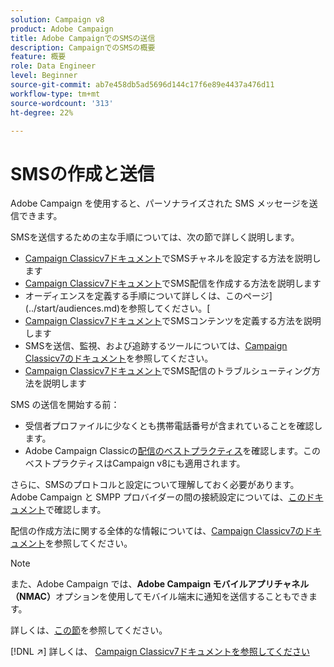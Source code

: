```yaml
---
solution: Campaign v8
product: Adobe Campaign
title: Adobe CampaignでのSMSの送信
description: CampaignでのSMSの概要
feature: 概要
role: Data Engineer
level: Beginner
source-git-commit: ab7e458db5ad5696d144c17f6e89e4437a476d11
workflow-type: tm+mt
source-wordcount: '313'
ht-degree: 22%

---
```


# SMSの作成と送信

Adobe Campaign を使用すると、パーソナライズされた SMS メッセージを送信できます。

SMSを送信するための主な手順については、次の節で詳しく説明します。

* [Campaign Classicv7ドキュメント](https://experienceleague.adobe.com/docs/campaign-classic/using/sending-messages/sending-messages-on-mobiles/sms-set-up.html?lang=en#sending-messages)でSMSチャネルを設定する方法を説明します
* [Campaign Classicv7ドキュメント](https://experienceleague.adobe.com/docs/campaign-classic/using/sending-messages/sending-messages-on-mobiles/sms-create.html?lang=en#sending-messages)でSMS配信を作成する方法を説明します
* オーディエンスを定義する手順について詳しくは、このページ](../start/audiences.md)を参照してください。[
* [Campaign Classicv7ドキュメント](https://experienceleague.adobe.com/docs/campaign-classic/using/sending-messages/sending-messages-on-mobiles/sms-create.html?lang=en#defining-the-sms-content)でSMSコンテンツを定義する方法を説明します
* SMSを送信、監視、および追跡するツールについては、[Campaign Classicv7のドキュメント](https://experienceleague.adobe.com/docs/campaign-classic/using/sending-messages/sending-messages-on-mobiles/sms-send.html?lang=en#sending-messages)を参照してください。
* [Campaign Classicv7ドキュメント](https://experienceleague.adobe.com/docs/campaign-classic/using/sending-messages/sending-messages-on-mobiles/troubleshooting-sms.html?lang=en#sending-messages)でSMS配信のトラブルシューティング方法を説明します

SMS の送信を開始する前：

* 受信者プロファイルに少なくとも携帯電話番号が含まれていることを確認します。
* Adobe Campaign Classicの[配信のベストプラクティス](https://experienceleague.adobe.com/docs/campaign-classic/using/sending-messages/key-steps-when-creating-a-delivery/delivery-bestpractices/delivery-best-practices.html?lang=en#sending-messages)を確認します。このベストプラクティスはCampaign v8にも適用されます。

さらに、SMSのプロトコルと設定について理解しておく必要があります。 Adobe Campaign と SMPP プロバイダーの間の接続設定については、[このドキュメント](https://experienceleague.adobe.com/docs/campaign-classic/using/sending-messages/sending-messages-on-mobiles/sms-protocol.html?lang=en#sending-messages)で確認します。

配信の作成方法に関する全体的な情報については、[Campaign Classicv7のドキュメント](https://experienceleague.adobe.com/docs/campaign-classic/using/sending-messages/key-steps-when-creating-a-delivery/steps-about-delivery-creation-steps.html?lang=en#sending-messages)を参照してください。

>[!NOTE]
>
>また、Adobe Campaign では、**Adobe Campaign モバイルアプリチャネル（NMAC）**&#x200B;オプションを使用してモバイル端末に通知を送信することもできます。
> 
>詳しくは、[この節](push.md)を参照してください。

[!DNL :arrow_upper_right:] 詳しくは、 [Campaign Classicv7ドキュメントを参照してください](https://experienceleague.adobe.com/docs/campaign-classic/using/sending-messages/sending-messages-on-mobiles/sms-channel.html)
